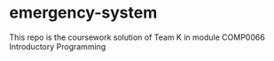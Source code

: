 # emergency-system
This repo is the coursework solution of Team K in module COMP0066 Introductory Programming